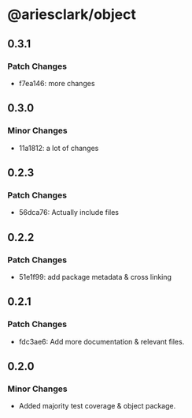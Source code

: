 # @ariesclark/object

## 0.3.1

### Patch Changes

- f7ea146: more changes

## 0.3.0

### Minor Changes

- 11a1812: a lot of changes

## 0.2.3

### Patch Changes

- 56dca76: Actually include files

## 0.2.2

### Patch Changes

- 51e1f99: add package metadata & cross linking

## 0.2.1

### Patch Changes

- fdc3ae6: Add more documentation & relevant files.

## 0.2.0

### Minor Changes

- Added majority test coverage & object package.
